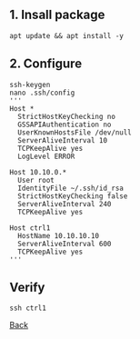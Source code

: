 ## 1. Insall package
```
apt update && apt install -y
```

## 2. Configure
```
ssh-keygen
nano .ssh/config
'''
Host *
  StrictHostKeyChecking no
  GSSAPIAuthentication no
  UserKnownHostsFile /dev/null
  ServerAliveInterval 10
  TCPKeepAlive yes
  LogLevel ERROR

Host 10.10.0.*
  User root
  IdentityFile ~/.ssh/id_rsa
  StrictHostKeyChecking false
  ServerAliveInterval 240
  TCPKeepAlive yes

Host ctrl1
  HostName 10.10.10.10
  ServerAliveInterval 600
  TCPKeepAlive yes
'''
```

## Verify
```
ssh ctrl1
```



[Back](../)
